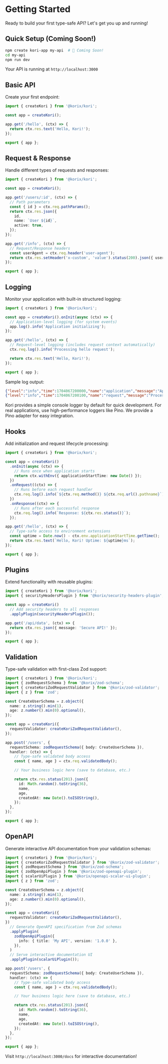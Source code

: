 # Getting Started

Ready to build your first type-safe API? Let's get you up and running!

## Quick Setup (Coming Soon!)

```bash
npm create kori-app my-api  # 🚧 Coming Soon!
cd my-api
npm run dev
```

Your API is running at `http://localhost:3000`

## Basic API

Create your first endpoint:

```typescript
import { createKori } from '@korix/kori';

const app = createKori();

app.get('/hello', (ctx) => {
  return ctx.res.text('Hello, Kori!');
});

export { app };
```

## Request & Response

Handle different types of requests and responses:

```typescript
import { createKori } from '@korix/kori';

const app = createKori();

app.get('/users/:id', (ctx) => {
  // Path parameters
  const { id } = ctx.req.pathParams();
  return ctx.res.json({
    id,
    name: `User ${id}`,
    active: true,
  });
});

app.get('/info', (ctx) => {
  // Request/Response headers
  const userAgent = ctx.req.header('user-agent');
  return ctx.res.setHeader('x-custom', 'value').status(200).json({ userAgent });
});

export { app };
```

## Logging

Monitor your application with built-in structured logging:

```typescript
import { createKori } from '@korix/kori';

const app = createKori().onInit(async (ctx) => {
  // Application-level logging (for system events)
  app.log().info('Application initializing');
});

app.get('/hello', (ctx) => {
  // Request-level logging (includes request context automatically)
  ctx.req.log().info('Processing hello request');

  return ctx.res.text('Hello, Kori!');
});

export { app };
```

Sample log output:

```json
{"level":"info","time":1704067200000,"name":"application","message":"Application initializing"}
{"level":"info","time":1704067200100,"name":"request","message":"Processing hello request"}
```

Kori provides a simple console logger by default for quick development. For real applications, use high-performance loggers like Pino. We provide a Pino adapter for easy integration.

## Hooks

Add initialization and request lifecycle processing:

```typescript
import { createKori } from '@korix/kori';

const app = createKori()
  .onInit(async (ctx) => {
    // Runs once when application starts
    return ctx.withEnv({ applicationStartTime: new Date() });
  })
  .onRequest((ctx) => {
    // Runs before each request handler
    ctx.req.log().info(`${ctx.req.method()} ${ctx.req.url().pathname}`);
  })
  .onResponse((ctx) => {
    // Runs after each successful response
    ctx.req.log().info(`Response: ${ctx.res.status()}`);
  });

app.get('/hello', (ctx) => {
  // Type-safe access to environment extensions
  const uptime = Date.now() - ctx.env.applicationStartTime.getTime();
  return ctx.res.text(`Hello, Kori! Uptime: ${uptime}ms`);
});

export { app };
```

## Plugins

Extend functionality with reusable plugins:

```typescript
import { createKori } from '@korix/kori';
import { securityHeadersPlugin } from '@korix/security-headers-plugin';

const app = createKori()
  // Add security headers to all responses
  .applyPlugin(securityHeadersPlugin());

app.get('/api/data', (ctx) => {
  return ctx.res.json({ message: 'Secure API!' });
});

export { app };
```

## Validation

Type-safe validation with first-class Zod support:

```typescript
import { createKori } from '@korix/kori';
import { zodRequestSchema } from '@korix/zod-schema';
import { createKoriZodRequestValidator } from '@korix/zod-validator';
import { z } from 'zod';

const CreateUserSchema = z.object({
  name: z.string().min(1),
  age: z.number().min(0).optional(),
});

const app = createKori({
  requestValidator: createKoriZodRequestValidator(),
});

app.post('/users', {
  requestSchema: zodRequestSchema({ body: CreateUserSchema }),
  handler: (ctx) => {
    // Type-safe validated body access
    const { name, age } = ctx.req.validatedBody();

    // Your business logic here (save to database, etc.)

    return ctx.res.status(201).json({
      id: Math.random().toString(36),
      name,
      age,
      createdAt: new Date().toISOString(),
    });
  },
});

export { app };
```

## OpenAPI

Generate interactive API documentation from your validation schemas:

```typescript
import { createKori } from '@korix/kori';
import { createKoriZodRequestValidator } from '@korix/zod-validator';
import { zodRequestSchema } from '@korix/zod-schema';
import { zodOpenApiPlugin } from '@korix/zod-openapi-plugin';
import { scalarUiPlugin } from '@korix/openapi-scalar-ui-plugin';
import { z } from 'zod';

const CreateUserSchema = z.object({
  name: z.string().min(1),
  age: z.number().min(0).optional(),
});

const app = createKori({
  requestValidator: createKoriZodRequestValidator(),
})
  // Generate OpenAPI specification from Zod schemas
  .applyPlugin(
    zodOpenApiPlugin({
      info: { title: 'My API', version: '1.0.0' },
    }),
  )
  // Serve interactive documentation UI
  .applyPlugin(scalarUiPlugin());

app.post('/users', {
  requestSchema: zodRequestSchema({ body: CreateUserSchema }),
  handler: (ctx) => {
    // Type-safe validated body access
    const { name, age } = ctx.req.validatedBody();

    // Your business logic here (save to database, etc.)

    return ctx.res.status(201).json({
      id: Math.random().toString(36),
      name,
      age,
      createdAt: new Date().toISOString(),
    });
  },
});

export { app };
```

Visit `http://localhost:3000/docs` for interactive documentation!
